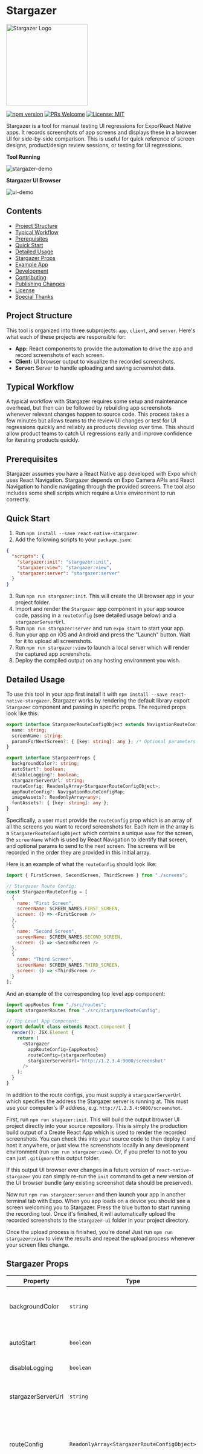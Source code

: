 # Stargazer

<img width="215" alt="Stargazer Logo" src="https://user-images.githubusercontent.com/18126719/56791599-0868f980-683a-11e9-8a8b-134ced040c8e.png">

[![npm version](https://badge.fury.io/js/react-native-stargazer.svg)](https://badge.fury.io/js/react-native-stargazer) [![PRs Welcome](https://img.shields.io/badge/PRs-welcome-brightgreen.svg)](#contributing) [![License: MIT](https://img.shields.io/badge/License-MIT-brightgreen.svg)](https://opensource.org/licenses/MIT)

Stargazer is a tool for manual testing UI regressions for Expo/React Native apps. It records screenshots of app screens and displays these in a browser UI for side-by-side comparison. This is useful for quick reference of screen designs, product/design review sessions, or testing for UI regressions.

**Tool Running**

![stargazer-demo](https://user-images.githubusercontent.com/18126719/56797068-73203200-6846-11e9-992d-c43a6303ce2e.gif)

**Stargazer UI Browser**

![ui-demo](https://user-images.githubusercontent.com/18126719/56797289-fa6da580-6846-11e9-8081-9168b9699547.gif)


## Contents

  - [Project Structure](#project-structure)
  - [Typical Workflow](#typical-workflow)
  - [Prerequisites](#prerequisites)
  - [Quick Start](#quick-start)
  - [Detailed Usage](#detailed-usage)
  - [Stargazer Props](#stargazer-props)
  - [Example App](#example-app)
  - [Development](#development)
  - [Contributing](#contributing)
  - [Publishing Changes](#publishing-changes)
  - [License](#license)
  - [Special Thanks](#special-thanks)

## Project Structure

This tool is organized into three subprojects: `app`, `client`, and `server`. Here's what each of these projects are responsible for:

* **App:** React components to provide the automation to drive the app and record screenshots of each screen.
* **Client:** UI browser output to visualize the recorded screenshots.
* **Server:** Server to handle uploading and saving screenshot data.

## Typical Workflow

A typical workflow with Stargazer requires some setup and maintenance overhead, but then can be followed by rebuilding app screenshots whenever relevant changes happen to source code. This process takes a few minutes but allows teams to the review UI changes or test for UI regressions quickly and reliably as products develop over time. This should allow product teams to catch UI regressions early and improve confidence for iterating products quickly.

## Prerequisites

Stargazer assumes you have a React Native app developed with Expo which uses React Navigation. Stargazer depends on Expo Camera APIs and React Navigation to handle navigating through the provided screens. The tool also includes some shell scripts which require a Unix environment to run correctly.

## Quick Start

1) Run `npm install --save react-native-stargazer`.
2) Add the following scripts to your `package.json`:

```json
{
  "scripts": {
    "stargazer:init": "stargazer:init",
    "stargazer:view": "stargazer:view",
    "stargazer:server": "stargazer:server"
  }
}
```

3) Run `npm run stargazer:init`. This will create the UI browser app in your project folder.
4) Import and render the `Stargazer` app component in your app source code, passing in a `routeConfig` (see detailed usage below) and a `stargazerServerUrl`.
5) Run `npm run stargazer:server` and run `expo start` to start your app.
6) Run your app on iOS and Android and press the "Launch" button. Wait for it to upload all screenshots.
7) Run `npm run stargazer:view` to launch a local server which will render the captured app screenshots.
8) Deploy the compiled output on any hosting environment you wish.

## Detailed Usage

To use this tool in your app first install it with `npm install --save react-native-stargazer`. Stargazer works by rendering the default library export `Stargazer` component and passing in specific props. The required props look like this:

```ts
export interface StargazerRouteConfigObject extends NavigationRouteConfig {
  name: string;
  screenName: string;
  paramsForNextScreen?: { [key: string]: any }; /* Optional parameters for the next screen */
}

export interface StargazerProps {
  backgroundColor?: string;
  autoStart?: boolean;
  disableLogging?: boolean;
  stargazerServerUrl: string;
  routeConfig: ReadonlyArray<StargazerRouteConfigObject>;
  appRouteConfig?: NavigationRouteConfigMap;
  imageAssets?: ReadonlyArray<any>;
  fontAssets?: { [key: string]: any };
}
```

Specifically, a user must provide the `routeConfig` prop which is an array of all the screens you want to record screenshots for. Each item in the array is a `StargazerRouteConfigObject` which contains a unique `name` for the screen, the `screenName` which is used by React Navigation to identify that screen, and optional params to send to the next screen. The screens will be recorded in the order they are provided in this initial array.

Here is an example of what the `routeConfig` should look like:

```js
import { FirstScreen, SecondScreen, ThirdScreen } from "./screens";

// Stargazer Route Config:
const StargazerRouteConfig = [
  {
    name: "First Screen",
    screenName: SCREEN_NAMES.FIRST_SCREEN,
    screen: () => <FirstScreen />
  },
  {
    name: "Second Screen",
    screenName: SCREEN_NAMES.SECOND_SCREEN,
    screen: () => <SecondScreen />
  },
  {
    name: "Third Screen",
    screenName: SCREEN_NAMES.THIRD_SCREEN,
    screen: () => <ThirdScreen />
  }
];
```

And an example of the corresponding top level app component:

```js
import appRoutes from "./src/routes";
import stargazerRoutes from "./src/stargazerRouteConfig";

// Top Level App Component:
export default class extends React.Component {
  render(): JSX.Element {
    return (
      <Stargazer
        appRouteConfig={appRoutes}
        routeConfig={stargazerRoutes}
        stargazerServerUrl="http://1.2.3.4:9000/screenshot"
      />
    );
  }
}
```

In addition to the route configs, you must supply a `stargazerServerUrl` which specifies the address the Stargazer server is running at. This must use your computer's IP address, e.g. `http://1.2.3.4:9000/screenshot`.

First, run `npm run stagazer:init`. This will build the output browser UI project directly into your source repository. This is simply the production build output of a Create React App which is used to render the recorded screenshots. You can check this into your source code to then deploy it and host it anywhere, or just view the screenshots locally in any development environment (run `npm run stargazer:view`). Or, if you prefer to not to you can just `.gitignore` this output folder.

If this output UI browser ever changes in a future version of `react-native-stargazer` you can simply re-run the `init` command to get a new version of the UI browser bundle (any existing screenshot data should be preserved).

Now run `npm run stargazer:server` and then launch your app in another terminal tab with Expo. When you app loads on a device you should see a screen welcoming you to Stargazer. Press the blue button to start running the recording tool. Once it's finished, it will automatically upload the recorded screenshots to the `stargazer-ui` folder in your project directory.

Once the upload process is finished, you're done! Just run `npm run stargazer:view` to view the results and repeat the upload process whenever your screen files change.

## Stargazer Props

| Property           | Type                                        | Required | Description                                                                                                                                                                                                  |
| ------------------ | ------------------------------------------- | -------- | ------------------------------------------------------------------------------------------------------------------------------------------------------------------------------------------------------------ |
| backgroundColor    | `string`                                    | No       | A background color to be applied for screen navigations. This may be necessary if your app screens use a specific background color.                                                                          | No |
| autoStart          | `boolean`                                   | No       | A boolean which if set causes the app to automatically start recording screenshots once it firsts loads in Expo.                                                                                             |
| disableLogging     | `boolean`                                   | No       | A flag to disable logging, if you wish.                                                                                                                                                                      |
| stargazerServerUrl | `string`                                    | Yes      | The URL the local Stargazer upload server is running at, e.g. `http://1.2.3.4:9000/screenshot`. You must provide an IP address with this URL.                                                                |
| routeConfig        | `ReadonlyArray<StargazerRouteConfigObject>` | Yes      | The route config required by Stargazer to render your app screens. See the code examples for more details. Each route object can provide optional parameters which will be passed to the next route.         |
| appRouteConfig     | `NavigationRouteConfigMap`                  | No       | The React Navigation route config map for all your app screens. This is used to provide the default navigation options you provide to your app screens to the routes defined in the Stargazer `routeConfig`. |
| imageAssets        | `ReadonlyArray<NodeRequire>`                | No       | An array of image asset require statements which will be loaded before the Stargazer app begins recording screenshots. Useful to avoid recording screens before images have been fully loaded.               |
| fontAssets         | `{ [key: string]: any }`                    | No       | An array of font assets which will be loaded before the Stargazer app begins recording screenshots. Useful to avoid recording screens before fonts have been loaded.                                         |

## Example App

There is an example app in the `example/` folder [here](https://github.com/tenx-tech/stargazer/tree/master/example). You can view that project directly to see how this tool is used with an existing Expo/React Native app.

## Development

Run the following commands to setup the project in your environment:

```
git clone https://github.com/tenx-tech/stargazer.git
npm run setup
```

This will install the project dependencies and the dependencies of each sub project (`app`, `client`, and `server`).

To run the project tests, run the command `npm test`.


## Contributing

We welcome any changes, requests, features, improvements, or bug fixes with pull requests or welcome anyone interested in more substantial changes to fork the library. We follow a normal git workflow process where pull requests can be reviewed and merged with approving reviews.

In general, we would like to keep the scope of this project fairly contained and avoid any major feature requests or changes.

## Publishing Changes

To publish a new version of `react-native-stargazer` run `npm run build` and `npm publish` after incrementing the `package.json` project version.

## License

[MIT](https://github.com/tenx-tech/stargazer/blob/master/LICENSE)

## Special Thanks

Special thanks to [@bonham000](https://github.com/bonham000), [@AudyOdi](https://github.com/AudyOdi), and [@underheather](https://github.com/underheather).